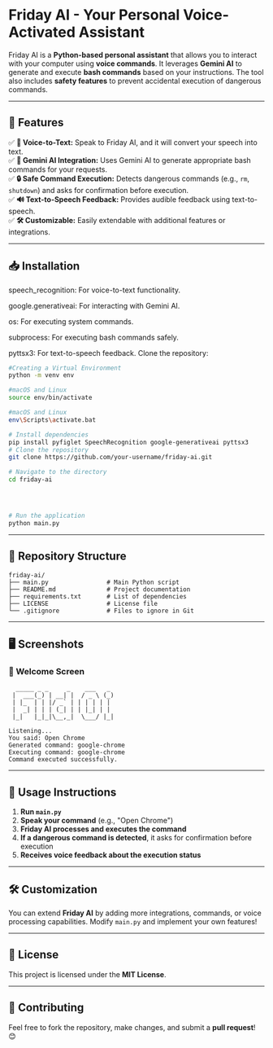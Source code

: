 # Friday AI - Your Personal Voice-Activated Assistant

Friday AI is a **Python-based personal assistant** that allows you to interact with your computer using **voice commands**. It leverages **Gemini AI** to generate and execute **bash commands** based on your instructions. The tool also includes **safety features** to prevent accidental execution of dangerous commands.

---
## 🚀 Features

✅ **🎤 Voice-to-Text:** Speak to Friday AI, and it will convert your speech into text.  
✅ **🤖 Gemini AI Integration:** Uses Gemini AI to generate appropriate bash commands for your requests.  
✅ **🔒 Safe Command Execution:** Detects dangerous commands (e.g., `rm`, `shutdown`) and asks for confirmation before execution.  
✅ **🔊 Text-to-Speech Feedback:** Provides audible feedback using text-to-speech.  
✅ **🛠️ Customizable:** Easily extendable with additional features or integrations.  

---
## 📥 Installation
speech_recognition: For voice-to-text functionality.

google.generativeai: For interacting with Gemini AI.

os: For executing system commands.

subprocess: For executing bash commands safely.

pyttsx3: For text-to-speech feedback.
Clone the repository:

```bash
#Creating a Virtual Environment
python -m venv env

#macOS and Linux
source env/bin/activate

#macOS and Linux
env\Scripts\activate.bat

# Install dependencies
pip install pyfiglet SpeechRecognition google-generativeai pyttsx3
# Clone the repository
git clone https://github.com/your-username/friday-ai.git

# Navigate to the directory
cd friday-ai




# Run the application
python main.py
```

---
## 📂 Repository Structure

```
friday-ai/
├── main.py                # Main Python script
├── README.md              # Project documentation
├── requirements.txt       # List of dependencies
├── LICENSE                # License file
└── .gitignore             # Files to ignore in Git
```

---
## 🖥️ Screenshots

### 🎉 Welcome Screen
```
  _____ _ _     _    ___   _
 |  ___(_) | __| |  / _ \ (_)
 | |_  | | |/ _` | | | | | |
 |  _| | | | (_| | | |_| | |
 |_|   |_|_|\__,_|  \___/ |_|

Listening...
You said: Open Chrome
Generated command: google-chrome
Executing command: google-chrome
Command executed successfully.
```

---
## 📝 Usage Instructions

1. **Run `main.py`**
2. **Speak your command** (e.g., "Open Chrome")
3. **Friday AI processes and executes the command**
4. **If a dangerous command is detected**, it asks for confirmation before execution
5. **Receives voice feedback about the execution status**

---
## 🛠️ Customization
You can extend **Friday AI** by adding more integrations, commands, or voice processing capabilities. Modify `main.py` and implement your own features!

---
## 📜 License
This project is licensed under the **MIT License**.

---
## 🤝 Contributing
Feel free to fork the repository, make changes, and submit a **pull request**! 😊

